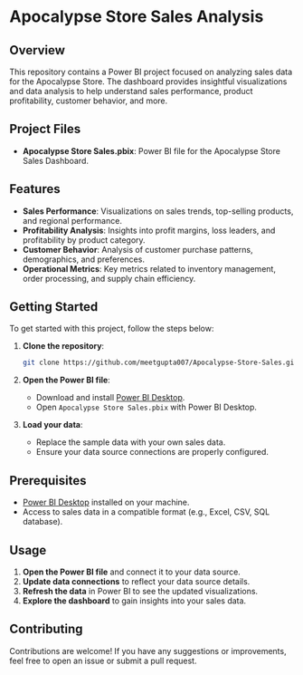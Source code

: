 # Apocalypse Store Sales Analysis

## Overview

This repository contains a Power BI project focused on analyzing sales data for the Apocalypse Store. The dashboard provides insightful visualizations and data analysis to help understand sales performance, product profitability, customer behavior, and more.

## Project Files

- **Apocalypse Store Sales.pbix**: Power BI file for the Apocalypse Store Sales Dashboard.

## Features

- **Sales Performance**: Visualizations on sales trends, top-selling products, and regional performance.
- **Profitability Analysis**: Insights into profit margins, loss leaders, and profitability by product category.
- **Customer Behavior**: Analysis of customer purchase patterns, demographics, and preferences.
- **Operational Metrics**: Key metrics related to inventory management, order processing, and supply chain efficiency.

## Getting Started

To get started with this project, follow the steps below:

1. **Clone the repository**:
    ```bash
    git clone https://github.com/meetgupta007/Apocalypse-Store-Sales.git
    ```

2. **Open the Power BI file**:
    - Download and install [Power BI Desktop](https://powerbi.microsoft.com/desktop/).
    - Open `Apocalypse Store Sales.pbix` with Power BI Desktop.

3. **Load your data**:
    - Replace the sample data with your own sales data.
    - Ensure your data source connections are properly configured.

## Prerequisites

- [Power BI Desktop](https://powerbi.microsoft.com/desktop/) installed on your machine.
- Access to sales data in a compatible format (e.g., Excel, CSV, SQL database).

## Usage

1. **Open the Power BI file** and connect it to your data source.
2. **Update data connections** to reflect your data source details.
3. **Refresh the data** in Power BI to see the updated visualizations.
4. **Explore the dashboard** to gain insights into your sales data.

## Contributing

Contributions are welcome! If you have any suggestions or improvements, feel free to open an issue or submit a pull request.




